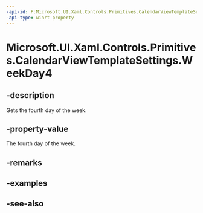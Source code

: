 ```yaml
---
-api-id: P:Microsoft.UI.Xaml.Controls.Primitives.CalendarViewTemplateSettings.WeekDay4
-api-type: winrt property
---
```


<!-- Property syntax
public string WeekDay4 { get; }
-->

# Microsoft.UI.Xaml.Controls.Primitives.CalendarViewTemplateSettings.WeekDay4

## -description
Gets the fourth day of the week.

## -property-value
The fourth day of the week.

## -remarks

## -examples

## -see-also
